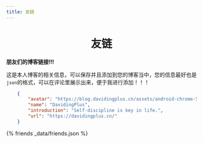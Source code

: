 ```yaml
---
title: 友链
---
```


# <center>友链</center>

**朋友们的博客链接!!!**

这是本人博客的相关信息，可以保存并且添加到您的博客当中，您的信息最好也是`json`的格式，可以在评论里展示出来，便于我进行添加！！！

~~~json
    {
        "avatar": "https://blog.davidingplus.cn/assets/android-chrome-512x512.webp",
        "name": "DavidingPlus",
        "introduction": "Self-discipline is key in life.",
        "url": "https://davidingplus.cn/"
    }
~~~

{% friends _data/friends.json %}

